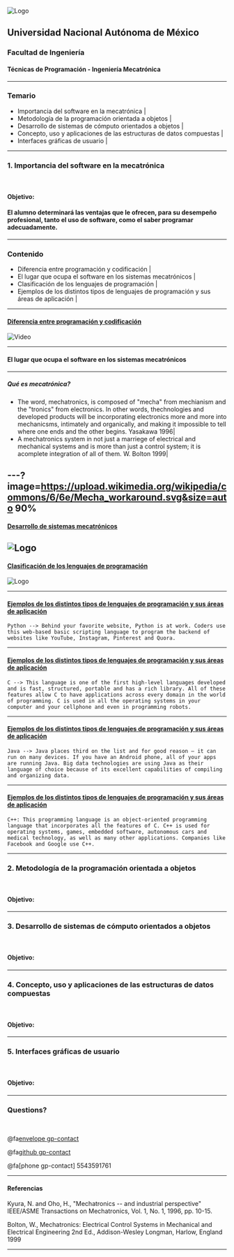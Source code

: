 ![Logo](http://arquitectura.unam.mx/uploads/8/1/1/0/8110907/_2634437.png?131)
## Universidad Nacional Autónoma de México
### Facultad de Ingeniería
#### Técnicas de Programación - Ingeniería Mecatrónica

---
### Temario

- Importancia del software en la mecatrónica |
- Metodología de la programación orientada a objetos |
- Desarrollo de sistemas de cómputo orientados a objetos |
- Concepto, uso y aplicaciones de las estructuras de datos compuestas |
- Interfaces gráficas de usuario |
---

### 1. Importancia del software en la mecatrónica

<br>

#### Objetivo:
#### El alumno determinará las ventajas que le ofrecen, para su desempeño profesional, tanto el uso de software, como el saber programar adecuadamente.

---

### Contenido

- Diferencia entre programación y codificación |
- El lugar que ocupa el software en los sistemas mecatrónicos |
- Clasificación de los lenguajes de programación |
- Ejemplos de los distintos tipos de lenguajes de programación y sus áreas de aplicación |

---
#### [Diferencia entre programación y codificación](https://www.educba.com/coding-vs-programming/)

![Video](https://www.youtube.com/embed/k-hYbWs2dPg)

---
#### El lugar que ocupa el software en los sistemas mecatrónicos 

---
##### Qué es mecatrónica?
- The word, mechatronics, is composed of "mecha" from mechianism and the "tronics" from electronics. In other words, thechnologies and developed products will be incorporating electronics more and more into mechanicsms, intimately and organically, and making it impossible to tell where one ends and the other begins. Yasakawa 1996|
- A mechatronics system in not just a marriege of electrical and mechanical systems and is more than just a control system; it is acomplete integration of all of them. W. Bolton 1999|

---?image=https://upload.wikimedia.org/wikipedia/commons/6/6e/Mecha_workaround.svg&size=auto 90%
---
#### [Desarrollo de sistemas mecatrónicos](https://www.researchgate.net/figure/also-points-out-different-domains-that-occur-in-the-development-of-mechatronics-systems_fig1_304578890)
![Logo](https://www.researchgate.net/profile/Mario_Hirz/publication/304578890/figure/fig1/AS:378323340414976@1467210721206/also-points-out-different-domains-that-occur-in-the-development-of-mechatronics-systems.ppm)
---
#### [Clasificación de los lenguajes de programación](http://cs.lmu.edu/~ray/notes/pltypes/)
![Logo](https://www.idgconnect.com/IMG/777/49777/shutterstock-10338536170938-620x354.jpg?1520919148)

--- 
#### [Ejemplos de los distintos tipos de lenguajes de programación y sus áreas de aplicación](https://transmitter.ieee.org/top-programming-languages-real-world-applications/)

    Python --> Behind your favorite website, Python is at work. Coders use this web-based basic scripting language to program the backend of websites like YouTube, Instagram, Pinterest and Quora.
 
--- 
#### [Ejemplos de los distintos tipos de lenguajes de programación y sus áreas de aplicación](https://transmitter.ieee.org/top-programming-languages-real-world-applications/)
   
	C --> This language is one of the first high-level languages developed and is fast, structured, portable and has a rich library. All of these features allow C to have applications across every domain in the world of programming. C is used in all the operating systems in your computer and your cellphone and even in programming robots.

--- 
#### [Ejemplos de los distintos tipos de lenguajes de programación y sus áreas de aplicación](https://transmitter.ieee.org/top-programming-languages-real-world-applications/)
   
	Java --> Java places third on the list and for good reason — it can run on many devices. If you have an Android phone, all of your apps are running Java. Big data technologies are using Java as their language of choice because of its excellent capabilities of compiling and organizing data.
 
--- 
#### [Ejemplos de los distintos tipos de lenguajes de programación y sus áreas de aplicación](https://transmitter.ieee.org/top-programming-languages-real-world-applications/)
  
	C++: This programming language is an object-oriented programming language that incorporates all the features of C. C++ is used for operating systems, games, embedded software, autonomous cars and medical technology, as well as many other applications. Companies like Facebook and Google use C++.

--- 


### 2. Metodología de la programación orientada a objetos

<br>

#### Objetivo:
#### 

---

### 3. Desarrollo de sistemas de cómputo orientados a objetos

<br>

#### Objetivo:
#### 

---

### 4. Concepto, uso y aplicaciones de las estructuras de datos compuestas

<br>

#### Objetivo:
#### 

---

### 5. Interfaces gráficas de usuario

<br>

#### Objetivo:
#### 
---


### Questions?

<br>

@fa[envelope gp-contact](zmpk.fi@gmail.com)

@fa[github gp-contact](MarcoZmpk)

@fa[phone gp-contact] 5543591761

---
#### Referencias

Kyura, N. and Oho, H., "Mechatronics -- and industrial perspective"
IEEE/ASME Transactions on Mechatronics, Vol. 1, No. 1, 1996, pp. 10-15.

Bolton, W., Mechatronics: Electrical Control Systems in Mechanical and Electrical Engineering
2nd Ed., Addison-Wesley Longman, Harlow, England 1999

---